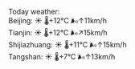 Today weather:  
Beijing: ☀️   🌡️+12°C 🌬️↑11km/h  
Tianjin: ☀️   🌡️+12°C 🌬️↗15km/h  
Shijiazhuang: ☀️   🌡️+11°C 🌬️↑15km/h  
Tangshan: ☀️   🌡️+7°C 🌬️↑13km/h  
